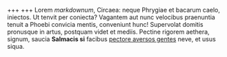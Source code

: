 +++
+++
Lorem *markdownum*, Circaea: neque Phrygiae et bacarum caelo, iniectos. Ut
tenvit per coniecta? Vagantem aut nunc velocibus praenuntia tenuit a Phoebi
convicia mentis, conveniunt hunc! Supervolat domitis pronusque in artus,
postquam videt et mediis. Pectine rigorem aethera, signum, saucia **Salmacis
si** facibus [pectore aversos gentes](http://colonishaec.com/levatum-tum) neve,
et usus siqua.
